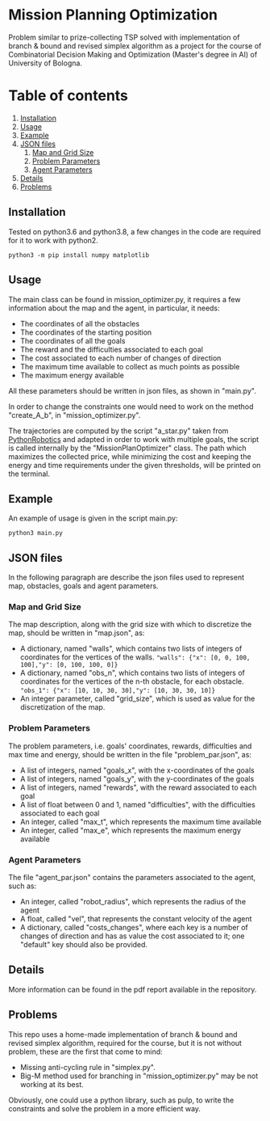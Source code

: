 # Mission Planning Optimization
Problem similar to prize-collecting TSP solved with implementation of branch &amp; bound and revised simplex algorithm
as a project for the course of Combinatorial Decision Making and Optimization (Master's degree in AI) of University of Bologna.

# Table of contents
1. [Installation](#installation)
2. [Usage](#usage)
3. [Example](#example)
4. [JSON files](#json)
    1. [Map and Grid Size](#map_grid)
    2. [Problem Parameters](#problem_par)
    3. [Agent Parameters](#agent_par)
5. [Details](#details)
6. [Problems](#prob)
    
## Installation <a name="installation"></a>
Tested on python3.6 and python3.8, a few changes in the code are required for it to work with python2.
```
python3 -m pip install numpy matplotlib
```

## Usage <a name="usage"></a>
The main class can be found in mission_optimizer.py, it requires a few information about the map and the agent,
in particular, it needs:
- The coordinates of all the obstacles
- The coordinates of the starting position
- The coordinates of all the goals
- The reward and the difficulties associated to each goal
- The cost associated to each number of changes of direction
- The maximum time available to collect as much points as possible
- The maximum energy available

All these parameters should be written in json files, as shown in "main.py".

In order to change the constraints one would need to work on the method "create_A_b", in "mission_optimizer.py".

The trajectories are computed by the script "a_star.py" taken from [PythonRobotics](https://github.com/AtsushiSakai/PythonRobotics)
and adapted in order to work with multiple goals, the script is called internally by the "MissionPlanOptimizer" class.
The path which maximizes the collected price, while minimizing the cost and keeping the energy 
and time requirements under the given thresholds, will be printed on the terminal.

## Example <a name="example"></a>
An example of usage is given in the script main.py:
```
python3 main.py
```

## JSON files <a name="json"></a>
In the following paragraph are describe the json files used to represent map, obstacles, goals and agent parameters.
### Map and Grid Size <a name="map_grid"></a>
The map description, along with the grid size with which to discretize the map, should be written in "map.json", as:
- A dictionary, named "walls", which contains two lists of integers of coordinates for the vertices of the walls.
```"walls": {"x": [0, 0, 100, 100],"y": [0, 100, 100, 0]}```
- A dictionary, named "obs_n", which contains two lists of integers of coordinates for the vertices of the n-th obstacle, for each obstacle.
```"obs_1": {"x": [10, 10, 30, 30],"y": [10, 30, 30, 10]}```
- An integer parameter, called "grid_size", which is used as value for the discretization of the map.

### Problem Parameters <a name="problem_par"></a>
The problem parameters, i.e. goals' coordinates, rewards, difficulties and max time and energy, should be written 
in the file "problem_par.json", as:

- A list of integers, named "goals_x", with the x-coordinates of the goals
- A list of integers, named "goals_y", with the y-coordinates of the goals
- A list of integers, named "rewards", with the reward associated to each goal
- A list of float between 0 and 1, named "difficulties", with the difficulties associated to each goal
- An integer, called "max_t", which represents the maximum time available
- An integer, called "max_e", which represents the maximum energy available

### Agent Parameters <a name="agent_par"></a>
The file "agent_par.json" contains the parameters associated to the agent, such as:
- An integer, called "robot_radius", which represents the radius of the agent
- A float, called "vel", that represents the constant velocity of the agent
- A dictionary, called "costs_changes", where each key is a number of changes of direction and has as value the cost associated to it;
one "default" key should also be provided.

## Details <a name="details"></a>
More information can be found in the pdf report available in the repository.

## Problems <a name="prob"></a>
This repo uses a home-made implementation of branch &amp; bound and revised simplex algorithm, required for the course, but it is not without problem,
these are the first that come to mind:
- Missing anti-cycling rule in "simplex.py".
- Big-M method used for branching in "mission_optimizer.py" may be not working at its best.

Obviously, one could use a python library, such as pulp, to write the constraints and solve the problem in a more efficient way.
